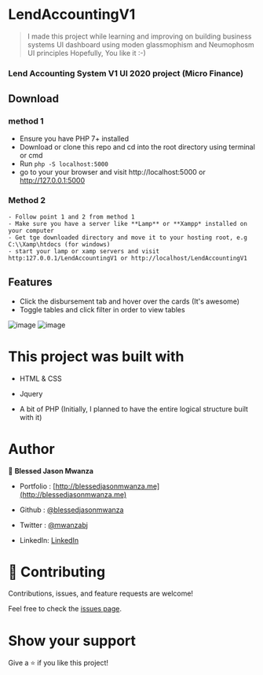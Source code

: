 # LendAccountingV1
> I made this project while learning and improving on building business systems UI dashboard using moden
glassmophism and Neumophosm UI principles
> Hopefully, You like it :-)

### Lend Accounting System V1 UI 2020 project (Micro Finance)

## Download
  ### method 1 
   - Ensure you have PHP 7+ installed
   - Download or clone this repo and cd into the root directory using terminal or cmd
   - Run `php -S localhost:5000`
   - go to your your browser and visit http://localhost:5000 or http://127.0.0.1:5000

  ### Method 2
    - Follow point 1 and 2 from method 1
    - Make sure you have a server like **Lamp** or **Xampp* installed on your computer
    - Get tge downloaded directory and move it to your hosting root, e.g C:\\Xamp\htdocs (for windows)
    - start your lamp or xamp servers and visit http:127.0.0.1/LendAccountingV1 or http://localhost/LendAccountingV1


## Features 
- Click the disbursement tab and hover over the cards (It's awesome)
- Toggle tables and click filter in order to view tables

![image](https://user-images.githubusercontent.com/35315311/221572912-fc37f0e8-1b90-4485-9a6c-48ab3490cd39.png)
![image](https://user-images.githubusercontent.com/35315311/221573023-6ea69600-e8aa-4438-a018-c424e5b69e6c.png)

# This project was built with

- HTML & CSS

- Jquery

- A bit of PHP (Initially, I planned to have the entire logical structure built with it)

# Author

👤 **Blessed Jason Mwanza**
- Portfolio : [http://blessedjasonmwanza.me](http://blessedjasonmwanza.me)

- Github : [@blessedjasonmwanza](https://github.com/blessedjasonmwanza)

- Twitter : [@mwanzabj](https://twitter.com/mwanzabj)

- LinkedIn: [LinkedIn](https://www.linkedin.com/in/blessedjasonmwanza)

# 🤝 Contributing

Contributions, issues, and feature requests are welcome!

Feel free to check the [issues page](https://github.com/blessedjasonmwanza/ocr-react/issues).

# Show your support

Give a ⭐️ if you like this project!
